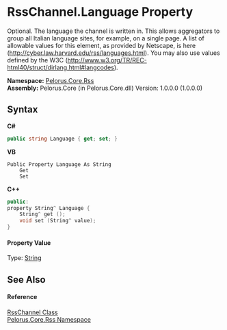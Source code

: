 # RssChannel.Language Property 
 

Optional. The language the channel is written in. This allows aggregators to group all Italian language sites, for example, on a single page. A list of allowable values for this element, as provided by Netscape, is here (http://cyber.law.harvard.edu/rss/languages.html). You may also use values defined by the W3C (http://www.w3.org/TR/REC-html40/struct/dirlang.html#langcodes).

**Namespace:**&nbsp;<a href="683C06D0">Pelorus.Core.Rss</a><br />**Assembly:**&nbsp;Pelorus.Core (in Pelorus.Core.dll) Version: 1.0.0.0 (1.0.0.0)

## Syntax

**C#**<br />
``` C#
public string Language { get; set; }
```

**VB**<br />
``` VB
Public Property Language As String
	Get
	Set
```

**C++**<br />
``` C++
public:
property String^ Language {
	String^ get ();
	void set (String^ value);
}
```


#### Property Value
Type: <a href="http://msdn2.microsoft.com/en-us/library/s1wwdcbf" target="_blank">String</a>

## See Also


#### Reference
<a href="8911D1C7">RssChannel Class</a><br /><a href="683C06D0">Pelorus.Core.Rss Namespace</a><br />